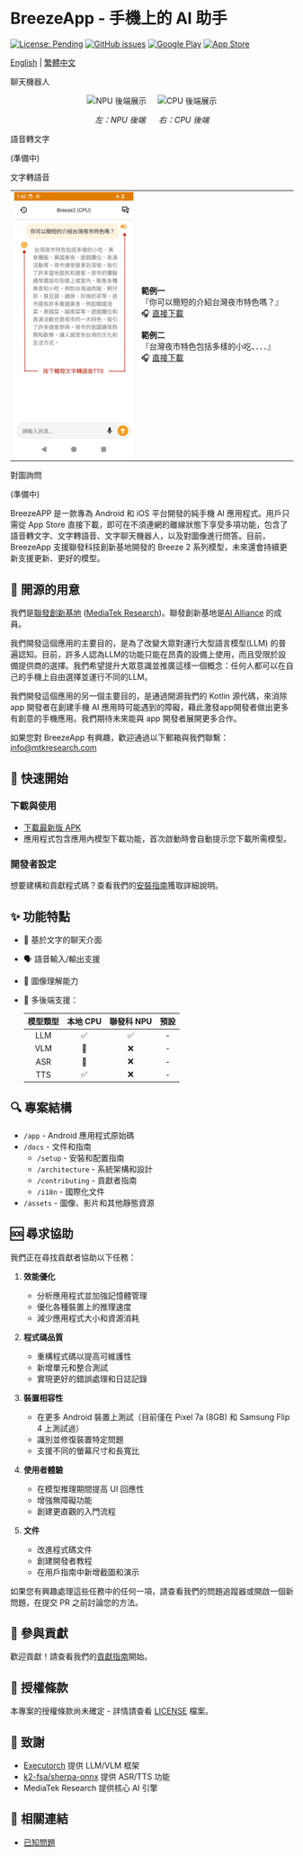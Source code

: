 # BreezeApp - 手機上的 AI 助手

[![License: Pending](https://img.shields.io/badge/License-Pending-yellow.svg)](LICENSE)
[![GitHub issues](https://img.shields.io/github/issues/mtkresearch/BreezeApp)](https://github.com/mtkresearch/BreezeApp/issues)
[![Google Play](https://img.shields.io/badge/Google_Play-即將推出-green.svg?style=flat&logo=google-play)](https://play.google.com)
[![App Store](https://img.shields.io/badge/App_Store-即將推出-blue.svg?style=flat&logo=app-store&logoColor=white)](https://apps.apple.com)

[English](../../README.md) | [繁體中文](README_zh.md)

聊天機器人
<p align="center">
  <img src="../../assets/BreezeApp_npu.gif" width="300" alt="NPU 後端展示"/>&nbsp;&nbsp;&nbsp;&nbsp;
  <img src="../../assets/BreezeApp_cpu.gif" width="300" alt="CPU 後端展示"/>
</p>
<p align="center">
  <em>左：NPU 後端 &nbsp;&nbsp;&nbsp;&nbsp; 右：CPU 後端</em>
</p>

語音轉文字

(準備中)

文字轉語音
<table align="center" border="0" cellspacing="0" cellpadding="0" style="border-collapse: collapse;">
<tr style="border: none;">
<td width="300" valign="middle" style="border: none;">
<img src="../../assets/tts_zh.png" width="300" alt="中文語音合成展示"/>
</td>
<td width="350" valign="middle" style="border: none;">
<p>
<strong>範例一</strong><br/>
『你可以簡短的介紹台灣夜市特色嗎？』<br/>
🎧 <a href="../../assets/tts_zh_1.mp3">直接下載</a>
</p>
<p>
<strong>範例二</strong><br/>
『台灣夜市特色包括多樣的小吃、．．．』<br/>
🎧 <a href="../../assets/tts_zh_2.mp3">直接下載</a>
</p>
</td>
</tr>
</table>

對圖詢問

(準備中)


BreezeAPP 是一款專為 Android 和 iOS 平台開發的純手機 AI 應用程式。用戶只需從 App Store 直接下載，即可在不須連網的離線狀態下享受多項功能，包含了語音轉文字、文字轉語音、文字聊天機器人，以及對圖像進行問答。目前，BreezeApp 支援聯發科技創新基地開發的 Breeze 2 系列模型，未來還會持續更新支援更新、更好的模型。

## 📧 開源的用意

我們是[聯發創新基地](https://i.mediatek.com/mediatekresearch) ([MediaTek Research](https://i.mediatek.com/mediatekresearch))。聯發創新基地是[AI Alliance](https://thealliance.ai/) 的成員。

我們開發這個應用的主要目的，是為了改變大眾對運行大型語言模型(LLM) 的普遍認知。目前，許多人認為LLM的功能只能在昂貴的設備上使用，而且受限於設備提供商的選擇。我們希望提升大眾意識並推廣這樣一個概念：任何人都可以在自己的手機上自由選擇並運行不同的LLM。

我們開發這個應用的另一個主要目的，是通過開源我們的 Kotlin 源代碼，來消除 app 開發者在創建手機 AI 應用時可能遇到的障礙，藉此激發app開發者做出更多有創意的手機應用。我們期待未來能與 app 開發者展開更多合作。

如果您對 BreezeApp 有興趣，歡迎通過以下郵箱與我們聯繫：[info@mtkresearch.com](info@mtkresearch.com)

## 🚀 快速開始

### 下載與使用
- [下載最新版 APK](https://huggingface.co/MediaTek-Research/BreezeApp/resolve/main/BreezeApp.apk)
- 應用程式包含應用內模型下載功能，首次啟動時會自動提示您下載所需模型。

### 開發者設定
想要建構和貢獻程式碼？查看我們的[安裝指南](docs/setup/installation_zh.md)獲取詳細說明。

## ✨ 功能特點

- 💬 基於文字的聊天介面
- 🗣️ 語音輸入/輸出支援
- 📸 圖像理解能力
- 🔄 多後端支援：

    | 模型類型 | 本地 CPU | 聯發科 NPU | 預設 |
    |:---------:|:---------:|:-------:|:--------:|
    | LLM       |     ✅     |    ✅    |    -    |
    | VLM       |     🚧     |    ❌    |    -    |
    | ASR       |     🚧     |    ❌    |    -    |
    | TTS       |     ✅     |    ❌    |    -    |

## 🔍 專案結構

- `/app` - Android 應用程式原始碼
- `/docs` - 文件和指南
  - `/setup` - 安裝和配置指南
  - `/architecture` - 系統架構和設計
  - `/contributing` - 貢獻者指南
  - `/i18n` - 國際化文件
- `/assets` - 圖像、影片和其他靜態資源

## 🆘 尋求協助

我們正在尋找貢獻者協助以下任務：

1. **效能優化**
   - 分析應用程式並加強記憶體管理
   - 優化各種裝置上的推理速度
   - 減少應用程式大小和資源消耗

2. **程式碼品質**
   - 重構程式碼以提高可維護性
   - 新增單元和整合測試
   - 實現更好的錯誤處理和日誌記錄

3. **裝置相容性**
   - 在更多 Android 裝置上測試（目前僅在 Pixel 7a (8GB) 和 Samsung Flip 4 上測試過）
   - 識別並修復裝置特定問題
   - 支援不同的螢幕尺寸和長寬比

4. **使用者體驗**
   - 在模型推理期間提高 UI 回應性
   - 增強無障礙功能
   - 創建更直觀的入門流程

5. **文件**
   - 改進程式碼文件
   - 創建開發者教程
   - 在用戶指南中新增截圖和演示

如果您有興趣處理這些任務中的任何一項，請查看我們的問題追蹤器或開啟一個新問題，在提交 PR 之前討論您的方法。

## 🤝 參與貢獻

歡迎貢獻！請查看我們的[貢獻指南](docs/contributing/guidelines.md)開始。

## 📄 授權條款

本專案的授權條款尚未確定 - 詳情請查看 [LICENSE](LICENSE) 檔案。

## 🙏 致謝

- [Executorch](https://github.com/pytorch/executorch) 提供 LLM/VLM 框架
- [k2-fsa/sherpa-onnx](https://github.com/k2-fsa/sherpa-onnx) 提供 ASR/TTS 功能
- MediaTek Research 提供核心 AI 引擎

## 🔗 相關連結

- [已知問題](https://github.com/mtkresearch/BreezeApp/issues)